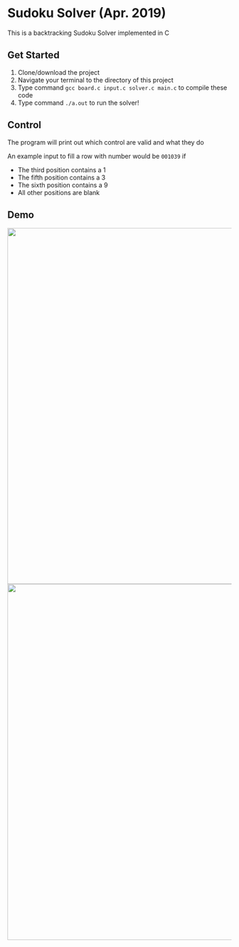 # Sudoku Solver (Apr. 2019)

This is a backtracking Sudoku Solver implemented in C

## Get Started
1) Clone/download the project
2) Navigate your terminal to the directory of this project
3) Type command `gcc board.c input.c solver.c main.c` to compile these code
4) Type command `./a.out` to run the solver!

## Control
The program will print out which control are valid and what they do

An example input to fill a row with number would be `001039` if 
- The third position contains a 1
- The fifth position contains a 3
- The sixth position contains a 9
- All other positions are blank

## Demo
<img src="sodoku_input" width=800>

<img src="solved_sodoku" width=800>
